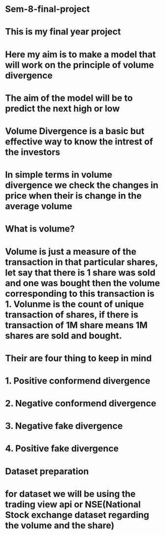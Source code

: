 # Sem-8-final-project
# This is my final year project 
# Here my aim is to make a model that will work on the principle of volume divergence
# The aim of the model will be to predict the next high or low
# Volume Divergence is a basic but effective way to know the intrest of the investors
# In simple terms in volume divergence we check the changes in price when their is change in the average volume
# What is volume?
# Volume is just a measure of the transaction in that particular shares, let say that there is 1 share was sold and one was bought then the volume corresponding to this transaction is 1. Volunme is the count of unique transaction of shares, if there is transaction of 1M share means 1M shares are sold and bought.
# Their are four thing to keep in mind 
# 1. Positive conformend divergence
# 2. Negative conformend divergence
# 3. Negative fake divergence
# 4. Positive fake divergence
# Dataset preparation
# for dataset we will be using the trading view api or NSE(National Stock exchange dataset regarding the volume and the share)
